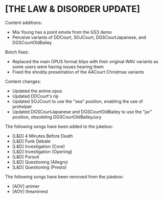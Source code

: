 # [THE LAW & DISORDER UPDATE]

Content additions:
   * Mia Young has a point emote from the GS3 demo
   * Perceive variants of DDCourt, SOJCourt, DGSCourtJapanese, and DGSCourtOldBailey

Botch fixes:
   * Replaced the main OPUS format blips with their original WAV variants as some users were having issues hearing them
   * Fixed the shoddy presentation of the AACourt Christmas variants

Content changes:
   * Updated the anime.opus
   * Updated DDCourt's rip
   * Updated SOJCourt to use the "sea" position, enabling the use of prohelper
   * Updated DGSCourtJapanese and DGSCourtOldBailey to use the "jur" position, obsoleting DGSCourtOldBaileyJury

The following songs have been added to the jukebox:
   * [L&D] 4 Minutes Before Death
   * [L&D] Funk Debate
   * [L&D] Investigation (Core)
   * [L&D] Investigation (Opening)
   * [L&D] Pursuit
   * [L&D] Questioning (Allegro)
   * [L&D] Questioning (Presto)

The following songs have been removed from the jukebox:
   * [AOV] animer
   * [AOV] theanimest
